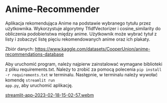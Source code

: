 # Anime-Recommender
Aplikacja rekomendująca Anime na podstawie wybranego tytułu przez użytkownika. 
Wykorzystuje algorytmy TfidfVectorizer i cosine_similarity do obliczenia podobieństwa między anime. 
Użytkownik może wybrać tytuł z listy i zobaczyć listę pięciu rekomendowanych anime oraz ich plakaty. 

Zbiór danych: https://www.kaggle.com/datasets/CooperUnion/anime-recommendations-database

Aby uruchomić program, należy najpierw zainstalować wymagane biblioteki z pliku requirements.txt. 
Należy to zrobić za pomocą polecenia <code>pip install -r requirements.txt</code> w terminalu. 
Następnie, w terminalu należy wywołać komendę <code>streamlit run app.py</code>, aby uruchomić aplikację.

[streamlit-app-2023-02-18-15-02-57.webm](https://user-images.githubusercontent.com/83922044/219880166-5fea83e0-86ce-4c0e-bfab-7c076c1d2f07.webm)
